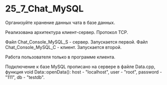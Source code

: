 # 25_7_Chat_MySQL
Организуйте хранение данных чата в базе данных.

Реализована архитектура клиент-сервер. Протокол TCP.

Файл Chat_Console_MySQL_S - сервер. Запускается первой. Файл Chat_Console_MySQL_C - клиент. Запускается второй.

Работа пользователя только в программе клиента.

Подключение к базе MySQL прописано на сервере в файле Data.cpp, функция void Data::openData(): host - "localhost", user - "root", password - "111", db - "testdb".
